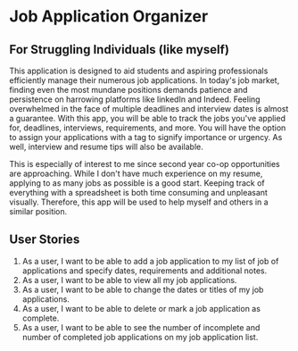 # Job Application Organizer

## For Struggling Individuals (like myself)


This application is designed to aid students and aspiring professionals efficiently manage their numerous job applications. In today's job market, finding even the most mundane positions demands patience and persistence on harrowing platforms like linkedIn and Indeed. Feeling overwhelmed in the face of multiple deadlines and interview dates is almost a guarantee. With this app, you will be able to track the jobs you've applied for, deadlines, interviews, requirements, and more. You will have the option to assign your applications with a tag to signify importance or urgency. As well, interview and resume tips will also be available. 

This is especially of interest to me since second year co-op opportunities are approaching. While I don't have much experience on my resume, applying to as many jobs as possible is a good start. Keeping track of everything with a spreadsheet is both time consuming and unpleasant visually. Therefore, this app will be used to help myself and others in a similar position. 

## User Stories 

1. As a user, I want to be able to add a job application to my list of job of applications and specify dates, requirements and additional notes. 
2. As a user, I want to be able to view all my job applications. 
3. As a user, I want to be able to change the dates or titles of my job applications. 
4. As a user, I want to be able to delete or mark a job application as complete. 
5. As a user, I want to be able to see the number of incomplete and number of completed job applications on my job application list. 

 